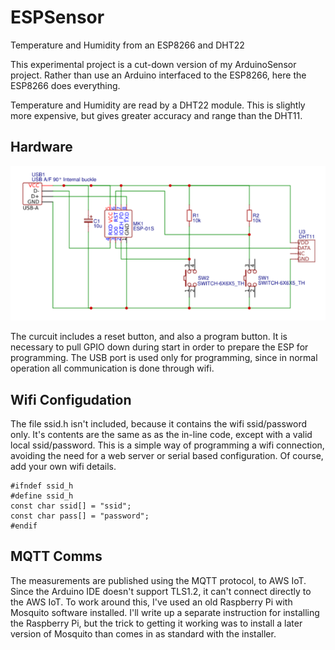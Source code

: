 # ESPSensor
Temperature and Humidity from an ESP8266 and DHT22

This experimental project is a cut-down version of my ArduinoSensor project. Rather than use an Arduino interfaced to the ESP8266, here the ESP8266 does everything.

Temperature and Humidity are read by a DHT22 module. This is slightly more expensive, but gives greater accuracy and range than the DHT11. 

## Hardware
![Circuit Diagram](https://github.com/kev1nd/ESPSensor/blob/master/assets/circuit.png)

The curcuit includes a reset button, and also a program button. It is necessary to pull GPIO down during start in order to prepare the ESP for programming. The USB port is used only for programming, since in normal operation all communication is done through wifi.

## Wifi Configudation
The file ssid.h isn't included, because it contains the wifi ssid/password only. It's contents are the same as as the in-line code, except with a valid local ssid/password. This is a simple way of programming a wifi connection, avoiding the need for a web server or serial based configuration. Of course, add your own wifi details.

```
#ifndef ssid_h
#define ssid_h
const char ssid[] = "ssid";
const char pass[] = "password";
#endif
```

## MQTT Comms
The measurements are published using the MQTT protocol, to AWS IoT. Since the Arduino IDE doesn't support TLS1.2, it can't connect directly to the AWS IoT. To work around this, I've used an old Raspberry Pi with Mosquito software installed. I'll write up a separate instruction for installing the Raspberry Pi, but the trick to getting it working was to install a later version of Mosquito than comes in as standard with the installer.


